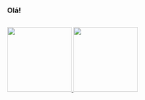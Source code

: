 ### Olá!

##

<div>
  <a href="https://github.com/victormorae">
  <img height="150em" src="https://github-readme-stats.vercel.app/api?username=victormorae&show_icons=true&theme=dark_midnight&include_all_commits=true&count_private=true"/>
  <img height="150em" src="https://github-readme-stats.vercel.app/api/top-langs/?username=victormorae&layout=compact&langs_count=168&theme=dark_midnight"/>
</div>
